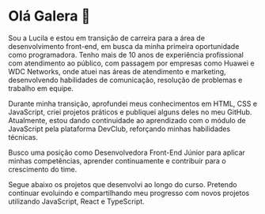 <h1> Olá Galera 👋 </h1> 

<p>Sou a Lucila e estou em transição de carreira para a área de desenvolvimento front-end, em busca da minha primeira oportunidade como programadora. Tenho mais de 10 anos de experiência profissional com atendimento ao público, com passagem por empresas como Huawei e WDC Networks, onde atuei nas áreas de atendimento e marketing, desenvolvendo habilidades de comunicação, resolução de problemas e trabalho em equipe.

Durante minha transição, aprofundei meus conhecimentos em HTML, CSS e JavaScript, criei projetos práticos e publiquei alguns deles no meu GitHub. Atualmente, estou dando continuidade ao aprendizado com o módulo de JavaScript pela plataforma DevClub, reforçando minhas habilidades técnicas.

Busco uma posição como Desenvolvedora Front-End Júnior para aplicar minhas competências, aprender continuamente e contribuir para o crescimento do time.

Segue abaixo os projetos que desenvolvi ao longo do curso. Pretendo continuar evoluindo e compartilhando meu progresso com novos projetos utilizando JavaScript, React e TypeScript.
</p>
